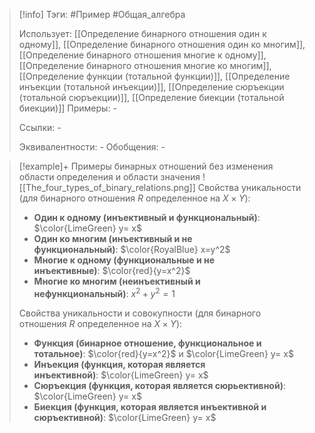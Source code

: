 > [!info]
> Тэги: #Пример #Общая_алгебра  
> 
> Использует: [[Определение бинарного отношения один к одному]], [[Определение бинарного отношения один ко многим]], [[Определение бинарного отношения многие к одному]], [[Определение бинарного отношения многие ко многим]], [[Определение функции (тотальной функции)]], [[Определение инъекции (тотальной инъекции)]], [[Определение сюръекции (тотальной сюръекции)]],  [[Определение биекции (тотальной биекции)]]
> Примеры: *-*
> 
> Ссылки: *-*
> 
> Эквивалентности: *-*
> Обобщения: *-*

> [!example]+ Примеры бинарных отношений без изменения области определения и области значения
> ![[The_four_types_of_binary_relations.png]]
> Свойства уникальности (для бинарного отношения $R$ определенное на $X \times Y$):
> - **Один к одному (инъективный и функциональный)**: $\color{LimeGreen} y= x$
> - **Один ко многим (инъективный и не функциональный)**: $\color{RoyalBlue} x=y^2$
> - **Многие к одному (функциональные и не инъективные)**: $\color{red}{y=x^2}$
> - **Многие ко многим (неинъективный и нефункциональный)**: $x^2 + y^2 =1$
> 
> Свойства уникальности и совокупности (для бинарного отношения $R$ определенное на $X \times Y$):
> - **Функция (бинарное отношение, функциональное и тотальное)**: $\color{red}{y=x^2}$ и $\color{LimeGreen} y= x$
> - **Инъекция (функция, которая является инъективной)**: $\color{LimeGreen} y= x$
> - **Сюръекция (функция, которая является сюрьективной)**: $\color{LimeGreen} y= x$
> - **Биекция (функция, которая является инъективной и сюръективной)**: $\color{LimeGreen} y= x$